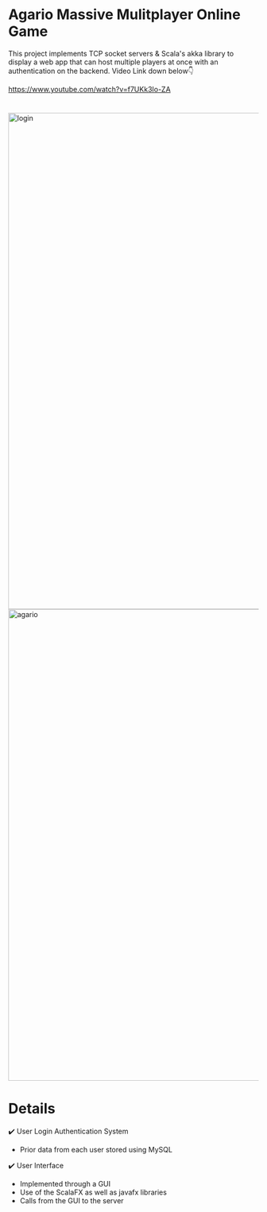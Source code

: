 # Agario Massive Mulitplayer Online Game

This project implements TCP socket servers & Scala's akka library to display a web app that can host multiple players at once with an authentication on the backend. Video Link down below👇

https://www.youtube.com/watch?v=f7UKk3Io-ZA
#
<img width="1000" alt="login" src="https://user-images.githubusercontent.com/45969089/72220772-1f638f00-3522-11ea-8178-f526980f6d15.PNG">
<img width="950" alt="agario" src="https://user-images.githubusercontent.com/45969089/72220776-27233380-3522-11ea-9502-068be0a4be15.PNG">

# Details
:heavy_check_mark: User Login Authentication System
* Prior data from each user stored using MySQL

:heavy_check_mark: User Interface
* Implemented through a GUI
* Use of the ScalaFX as well as javafx libraries
* Calls from the GUI to the server 

